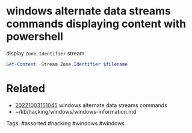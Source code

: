 # windows alternate data streams commands displaying content with powershell
display `Zone.Identifier` stream
```powershell
Get-Content -Stream Zone.Identifier $filename
```

# Related
- [20221003151045](/zet/20221003151045/README.md) windows alternate data streams commands
- ~/kb/hacking/windows/windows-information.md

Tags:
    #assorted #hacking #windows #windows
